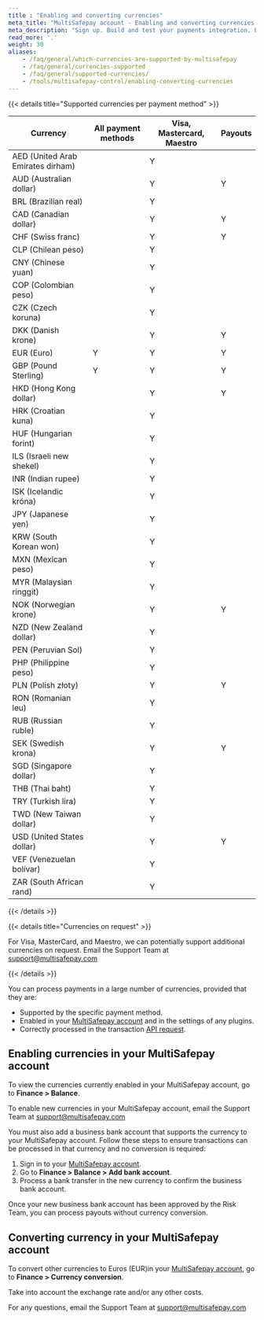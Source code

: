 ```yaml
---
title : "Enabling and converting currencies"
meta_title: "MultiSafepay account - Enabling and converting currencies - MultiSafepay Docs"
meta_description: "Sign up. Build and test your payments integration. Explore our products and services. Use our API Reference, SDKs, and wrappers. Get support."
read_more: '.'
weight: 30
aliases:
    - /faq/general/which-currencies-are-supported-by-multisafepay
    - /faq/general/currencies-supported
    - /faq/general/supported-currencies/
    - /tools/multisafepay-control/enabling-converting-currencies
---
```


{{< details title="Supported currencies per payment method" >}}

| Currency  | All payment methods  | Visa, Mastercard, Maestro  | Payouts  |
|---|---|---|---|
| AED (United Arab Emirates dirham)  |   |  Y |   |
| AUD (Australian dollar)  |  | Y  | Y  |
| BRL (Brazilian real)  |   |  Y |   |
| CAD (Canadian dollar)  |   | Y  | Y  |
| CHF (Swiss franc)  |   | Y  | Y  |
| CLP (Chilean peso)  |   |  Y |   |
| CNY (Chinese yuan)  |   |  Y |   |
| COP (Colombian peso)  |   |  Y |   |
| CZK (Czech koruna)  |   |  Y |   |
| DKK (Danish krone)  |   | Y  | Y  |
| EUR (Euro)  | Y  |  Y | Y  |
| GBP (Pound Sterling)   | Y  | Y  | Y  |
| HKD (Hong Kong dollar)  |   | Y  | Y  |
| HRK (Croatian kuna)  |   |  Y |   |
| HUF (Hungarian forint)  |   |  Y |   |
| ILS (Israeli new shekel)  |   |  Y |   |
| INR (Indian rupee)  |   |  Y |   |
| ISK (Icelandic króna)  |   |  Y |   |
| JPY (Japanese yen)  |   |  Y |   |
| KRW (South Korean won)  |   |  Y |   |
| MXN (Mexican peso)  |   |  Y |   |
| MYR (Malaysian ringgit)  |   |  Y |   |
| NOK (Norwegian krone) |   | Y  | Y  |
| NZD (New Zealand dollar)  |   |  Y |   |
| PEN (Peruvian Sol)  |   |  Y |   |
| PHP (Philippine peso)  |   |  Y |   |
| PLN (Polish złoty) |   | Y  | Y  |
| RON (Romanian leu)  |   |  Y |   |
| RUB (Russian ruble) |   |  Y |   |
| SEK (Swedish krona) |   | Y  | Y  |
| SGD (Singapore dollar)  |   |  Y |   |
| THB (Thai baht)  |   |  Y |   |
| TRY (Turkish lira)  |   |  Y |   |
| TWD (New Taiwan dollar)  |   |  Y |   |
| USD (United States dollar)  |   | Y  | Y  |
| VEF (Venezuelan bolívar)  |   | Y  |   |
| ZAR (South African rand)  |   |  Y |   |

{{< /details >}}

{{< details title="Currencies on request" >}}

For Visa, MasterCard, and Maestro, we can potentially support additional currencies on request. Email the Support Team at <support@multisafepay.com>  

{{< /details >}}

You can process payments in a large number of currencies, provided that they are:

- Supported by the specific payment method.
- Enabled in your [MultiSafepay account](https://merchant.multisafepay.com) and in the settings of any plugins.
- Correctly processed in the transaction [API request](/api/#orders).

## Enabling currencies in your MultiSafepay account

To view the currencies currently enabled in your MultiSafepay account, go to **Finance > Balance**.

To enable new currencies in your MultiSafepay account, email the Support Team at <support@multisafepay.com>

You must also add a business bank account that supports the currency to your MultiSafepay account. Follow these steps to ensure transactions can be processed in that currency and no conversion is required:

1. Sign in to your [MultiSafepay account](https://merchant.multisafepay.com).
2. Go to **Finance > Balance > Add bank account**.
3. Process a bank transfer in the new currency to confirm the business bank account.

Once your new business bank account has been approved by the Risk Team, you can process payouts without currency conversion.

## Converting currency in your MultiSafepay account

To convert other currencies to Euros (EUR)in your [MultiSafepay account](https://merchant.multisafepay.com), go to **Finance > Currency conversion**. 

Take into account the exchange rate and/or any other costs.

For any questions, email the Support Team at <support@multisafepay.com>